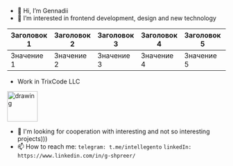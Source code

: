 - 👋 Hi, I’m Gennadii
- 👀 I’m  interested in frontend development, design and new technology


| Заголовок 1 | Заголовок 2 | Заголовок 3 | Заголовок 4 | Заголовок 5 | Заголовок 6 | Заголовок 7 |
|-------------|-------------|-------------|-------------|-------------|-------------|-------------|
| Значение 1  | Значение 2  | Значение 3  | Значение 4  | Значение 5  | Значение 6  | Значение 7  |



- Work in TrixCode LLC 
 <img src="https://avatars.githubusercontent.com/u/48174933?s=200&v=4" alt="drawing" width="70"/>

- 💞️ I'm looking for cooperation with interesting and not so interesting projects)))
- 📫 How to reach me:
```telegram: t.me/intellegento```
```linkedIn: https://www.linkedin.com/in/g-shpreer/```


